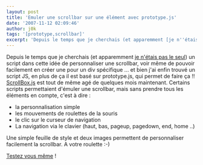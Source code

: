 ```yaml
---
layout: post
title: 'Emuler une scrollbar sur une élément avec prototype.js'
date: '2007-11-12 02:09:46'
author: j0k
tags: '[prototype,scrollbar]'
excerpt: 'Depuis le temps que je cherchais (et apparemment [je n''étais pas le seul](http://www.j0k3r.net/forum/enfin-une-solution-pour-styler-un-input-file-1914.htm#6215)) un script dans cette idée de personnaliser une scrollbar, voir même de pouvoir facilement en créer une pour un div spécifique ... et bien j''ai enfin trouvé un script JS, en plus de ça il est basé sur      ...'
---
```


Depuis le temps que je cherchais (et apparemment [je n'étais pas le seul](http://www.j0k3r.net/forum/enfin-une-solution-pour-styler-un-input-file-1914.htm#6215)) un script dans cette idée de personnaliser une scrollbar, voir même de pouvoir facilement en créer une pour un div spécifique ... et bien j'ai enfin trouvé un script JS, en plus de ça il est basé sur prototype.js, qui permet de faire ça !!
[ScrollBox.js](http://theblogthatnoonereads.tunasoft.com/scrollbox_js/) est tout de même agé de quelques mois maintenant. Certains scripts permettaient d'émuler une scrollbar, mais sans prendre tous les éléments en compte, c'est à dire :

 * la personnalisation simple
 * les mouvements de roulettes de la souris
 * le clic sur le curseur de navigation
 * La navigation via le clavier (haut, bas, pageup, pagedown, end, home ..)

Une simple feuille de style et deux images permettent de personnaliser facilement la scrollbar.   A votre roulette :-)

[Testez vous même](http://vrac.j0k3r.net/scrollbox_js_0_8/) !
